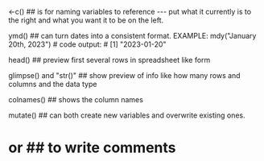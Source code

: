 <-c()  ## is for naming variables to reference --- put what it currently is to the right and what you want it to be on the left.

ymd()  ## can turn dates into a consistent format. EXAMPLE: mdy("January 20th, 2023")
                                                          # code output:
                                                          # [1] "2023-01-20"

head()  ## preview first several rows in spreadsheet like form

glimpse() and "str()"  ## show preview of info like how many rows and columns and the data type 

colnames()  ## shows the column names 

mutate() ##  can both create new variables and overwrite existing ones.

# or ## to write comments

